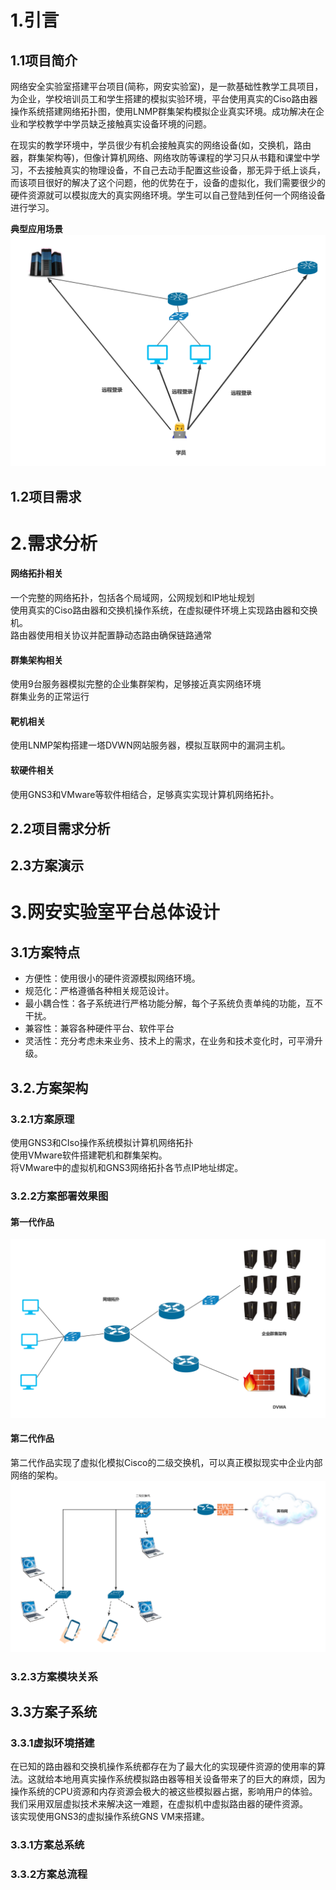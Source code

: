 # 1.引言

## 1.1项目简介
网络安全实验室搭建平台项目(简称，网安实验室)，是一款基础性教学工具项目，为企业，学校培训员工和学生搭建的模拟实验环境，平台使用真实的Ciso路由器操作系统搭建网络拓扑图，使用LNMP群集架构模拟企业真实环境。成功解决在企业和学校教学中学员缺乏接触真实设备环境的问题。<br>

在现实的教学环境中，学员很少有机会接触真实的网络设备(如，交换机，路由器，群集架构等)，但像计算机网络、网络攻防等课程的学习只从书籍和课堂中学习，不去接触真实的物理设备，不自己去动手配置这些设备，那无异于纸上谈兵，而该项目很好的解决了这个问题，他的优势在于，设备的虚拟化，我们需要很少的硬件资源就可以模拟庞大的真实网络环境。学生可以自己登陆到任何一个网络设备进行学习。<br>

**典型应用场景**<br>
![fail](img/0.1.PNG)<br>

## 1.2项目需求

# 2.需求分析
#### 网络拓扑相关
一个完整的网络拓扑，包括各个局域网，公网规划和IP地址规划<br>
使用真实的Ciso路由器和交换机操作系统，在虚拟硬件环境上实现路由器和交换机。<br>
路由器使用相关协议并配置静动态路由确保链路通常<br>


#### 群集架构相关
使用9台服务器模拟完整的企业集群架构，足够接近真实网络环境<br>
群集业务的正常运行<br>

#### 靶机相关
使用LNMP架构搭建一塔DVWN网站服务器，模拟互联网中的漏洞主机。<br>

#### 软硬件相关
使用GNS3和VMware等软件相结合，足够真实实现计算机网络拓扑。<br>

## 2.2项目需求分析

## 2.3方案演示

# 3.网安实验室平台总体设计

## 3.1方案特点
- 方便性：使用很小的硬件资源模拟网络环境。
- 规范化：严格遵循各种相关规范设计。
- 最小耦合性：各子系统进行严格功能分解，每个子系统负责单纯的功能，互不干扰。
- 兼容性：兼容各种硬件平台、软件平台
- 灵活性：充分考虑未来业务、技术上的需求，在业务和技术变化时，可平滑升级。


## 3.2.方案架构

### 3.2.1方案原理
使用GNS3和CIso操作系统模拟计算机网络拓扑<br>
使用VMware软件搭建靶机和群集架构。<br>
将VMware中的虚拟机和GNS3网络拓扑各节点IP地址绑定。<br>

### 3.2.2方案部署效果图
#### 第一代作品
![fail](img/0.2.PNG)<br>

#### 第二代作品
第二代作品实现了虚拟化模拟Cisco的二级交换机，可以真正模拟现实中企业内部网络的架构。<br>
![fail](img/0.3.PNG)<br>

### 3.2.3方案模块关系

## 3.3方案子系统
### 3.3.1虚拟环境搭建
在已知的路由器和交换机操作系统都存在为了最大化的实现硬件资源的使用率的算法。这就给本地用真实操作系统模拟路由器等相关设备带来了的巨大的麻烦，因为操作系统的CPU资源和内存资源会极大的被这些模拟器占据，影响用户的体验。<br>
我们采用双层虚拟技术来解决这一难题，在虚拟机中虚拟路由器的硬件资源。<br>
该实现使用GNS3的虚拟操作系统GNS VM来搭建。<br>

### 3.3.1方案总系统

### 3.3.2方案总流程
